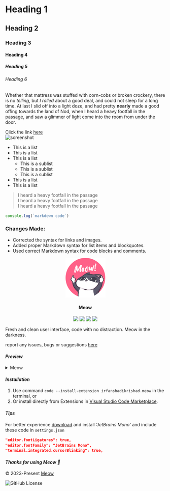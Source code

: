 # Heading 1

## Heading 2

### Heading 3

#### Heading 4

##### Heading 5

###### Heading 6

Whether that mattress was stuffed with corn-cobs or broken crockery, there is no _telling_, but _I rolled_ about a good deal, and could not sleep for a long time. At last I slid off into a light doze, and had pretty **nearly** made a good offing towards the land of Nod, when I heard a heavy footfall in the passage, and saw a glimmer of light come into the room from under the door.

Click the link [here](https://example.com)  
![screenshot](https://example.com)

- This is a list
- This is a list
- This is a list
  - This is a sublist
  - This is a sublist
  - This is a sublist
- This is a list
- This is a list

> I heard a heavy footfall in the passage  
> I heard a heavy footfall in the passage  
> I heard a heavy footfall in the passage

```javascript
console.log(`markdown code`)
```

<!-- Markdown Comment -->

### Changes Made:

- Corrected the syntax for links and images.
- Added proper Markdown syntax for list items and blockquotes.
- Used correct Markdown syntax for code blocks and comments.

<!-- WITH HTML TAGS -->

<p align="center">
  <img src="images/meow.png" width="125" />
  <h4 align=center>Meow</h4>
  <div align="center">
      <img src="https://img.shields.io/visual-studio-marketplace/v/irfanshadikrishad.meow?style=for-the-badge&labelColor=1b1b1b&color=78DCE8" />&nbsp;<img src="https://img.shields.io/visual-studio-marketplace/i/irfanshadikrishad.meow?style=for-the-badge&labelColor=1b1b1b&color=FC9867" />&nbsp;<img src="https://img.shields.io/visual-studio-marketplace/r/irfanshadikrishad.meow?style=for-the-badge&labelColor=1b1b1b&color=A9DC76" />&nbsp;<img src="https://img.shields.io/visual-studio-marketplace/last-updated/irfanshadikrishad.meow?style=for-the-badge&labelColor=1b1b1b&color=AB9DF2" />
  </div>
</p>

Fresh and clean user interface, code with no distraction. Meow in the darkness.

report any issues, bugs or suggestions [here](https://github.com/irfanshadikrishad/meow/issues)

#### _Preview_

<details>
<summary>Meow</summary>
    <img src="assets/preview/meow_1.png"/>
</details>

#### _Installation_

1. Use command `code --install-extension irfanshadikrishad.meow` in the terminal, or
2. Or install directly from Extensions in [Visual Studio Code Marketplace](https://marketplace.visualstudio.com/items?itemName=irfanshadikrishad.meow).

#### _Tips_

For better experience [download](https://www.jetbrains.com/lp/mono/) and install _'JetBrains Mono'_ and include these code in `settings.json`

```json
"editor.fontLigatures": true,
"editor.fontFamily": "JetBrains Mono",
"terminal.integrated.cursorBlinking": true,
```

#### _Thanks for using Meow 🤍_

© 2023-Present [Meow](https://github.com/irfanshadikrishad/meow)

![GitHub License](https://img.shields.io/github/license/irfanshadikrishad/meow?style=for-the-badge&labelColor=1b1b1b&color=FF6188)
